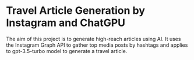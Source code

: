 # Travel Article Generation by Instagram and ChatGPU
The aim of this project is to generate high-reach articles using AI. It uses the Instagram Graph API to gather top media posts by hashtags and applies to gpt-3.5-turbo model to generate a travel article.
